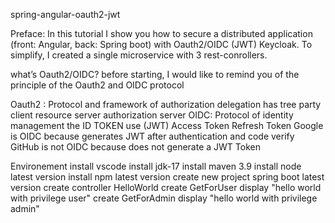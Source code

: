 spring-angular-oauth2-jwt

Preface:
  In this tutorial I show you how to secure a distributed application (front: Angular, back: Spring boot) with Oauth2/OIDC (JWT) Keycloak.
  To simplify, I created a single microservice with 3 rest-conrollers.

what’s Oauth2/OIDC?
  before starting, I would like to remind you of the principle of the Oauth2 and OIDC protocol

  Oauth2 : 
    Protocol and framework of authorization delegation
    has tree party
      client
      resource server
      authorization server
  OIDC:
    Protocol of identity management
    the ID TOKEN use (JWT)
      Access Token
      Refresh Token
Google is OIDC because generates JWT after authentication and code verify
GitHub is not OIDC because does not generate a JWT Token

  
Environement
  install vscode
  install jdk-17
  install maven 3.9
  install node latest version
  install npm	latest version
  create new project spring boot latest version
  create controller HelloWorld
  create GetForUser display "hello world with privilege user"
  create GetForAdmin display "hello world with privilege admin" 
